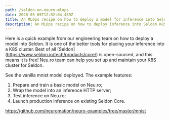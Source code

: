 ```yaml
---
path: /seldon-on-neuro-mlops
date: 2020-05-05T12:52:04.469Z
title: An MLOps recipe on how to deploy a model for inference into Seldon K8S cluster
description: An MLOps recipe on how to deploy inference into Seldon K8S cluster
---
```

Here is a quick example from our engineering team on how to deploy a model into Seldon. It is one of the better tools for placing your inference into a K8S cluster. Best of all \[Seldon](<https://www.seldon.io/tech/products/core/>) is open-sourced, and this means it is free! Neu.ro team can help you set up and maintain your K8S cluster for Seldon.

See the vanilla mnist model deployed. The example features:

1. Prepare and train a basic model on Neu.ro;
2. Wrap the model into an inference HTTP server;
3. Test inference on Neu.ro;
4. Launch production inference on existing Seldon Core.

[<https://github.com/neuromation/neuro-examples/tree/master/mnist>](https://github.com/neuromation/neuro-examples/tree/master/mnist)